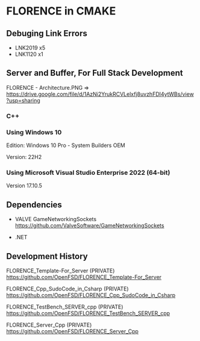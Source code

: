 # FLORENCE in CMAKE

## Debuging Link Errors
- LNK2019 x5
- LNK1120 x1

## Server and Buffer, For Full Stack Development
FLORENCE - Architecture.PNG => https://drive.google.com/file/d/1AzNi2YrukRCVLelxfj8uvzhFDI4ytWBs/view?usp=sharing

### C++


### Using Windows 10
Edition: Windows 10 Pro - System Builders OEM

Version: 22H2

### Using Microsoft Visual Studio Enterprise 2022 (64-bit) 

Version 17.10.5

## Dependencies
 - VALVE GameNetworkingSockets
https://github.com/ValveSoftware/GameNetworkingSockets

 - .NET

   
## Development History
FLORENCE_Template-For_Server (PRIVATE)
https://github.com/OpenFSD/FLORENCE_Template-For_Server

FLORENCE_Cpp_SudoCode_in_Csharp (PRIVATE)
https://github.com/OpenFSD/FLORENCE_Cpp_SudoCode_in_Csharp

FLORENCE_TestBench_SERVER_cpp (PRIVATE)
https://github.com/OpenFSD/FLORENCE_TestBench_SERVER_cpp

FLORENCE_Server_Cpp (PRIVATE)
https://github.com/OpenFSD/FLORENCE_Server_Cpp
